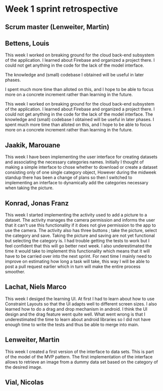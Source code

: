 # Week 1 sprint retrospective

## Scrum master (Lenweiter, Martin)

## Bettens, Louis
This week I worked on breaking ground for the cloud back-end subsystem of the application. I learned about Firebase and organized a project there. I could not get anything in the code for the lack of the model interface.

The knowledge and (small) codebase I obtained will be useful in later phases.

I spent much more time than alloted on this, and I hope to be able to focus more on a concrete increment rather than learning in the future.

This week I worked on breaking ground for the cloud back-end subsystem of the application. I learned about Firebase and organized a project there. I could not get anything in the code for the lack of the model interface.
The knowledge and (small) codebase I obtained will be useful in later phases.
I spent much more time than alloted on this, and I hope to be able to focus more on a concrete increment rather than learning in the future.

## Jaakik, Marouane

This week I have been implementing the user interface for creating datasets and associating the necessary categories names. Initially I thought of making a simple interface to chose whether to download or create a dataset consisting only of one single category object, However during the midweek standup there has been a change of plans so then I switched to implementing an interface to dynamically add the categories necessary when taking the picture.

## Konrad, Jonas Franz

This week I started implementing the activity used to add a picture to a dataset. The activity manages the camera permission and informs the user that it can't use this functionality if it does not give permission to the app to use the camera. The activity also has three buttons ; take the picture, select the category and save. Taking the picture and saving are not yet functional but selecting the category is. I had trouble getting the tests to work but I feel confident that this will go better next week. I also underestimated the time it would take to implement this functionality which means that it will have to be carried over into the next sprint. For next time I mainly need to improve on estimating how long a task will take, this way I will be able to post a pull request earlier which in turn will make the entire process smoother.

## Lachat, Niels Marco

This week I desiged the learning UI. At first I had to learn about how to use Constraint Layouts so that the UI adapts well to different screen sizes. I also learned how to do a drag and drop mechanism in android. I think the UI design and the drag feature went quite well. What went wrong is that I underestimated the time to learn about android libraries so I did not have enough time to write the tests and thus be able to merge into main.

## Lenweiter, Martin

This week I created a first version of the interface to data sets. This is part of the model of the MVP pattern. The first implementation of the interface allows to retrieve an image from a dummy data set based on the category of the desired image.

## Vial, Nicolas